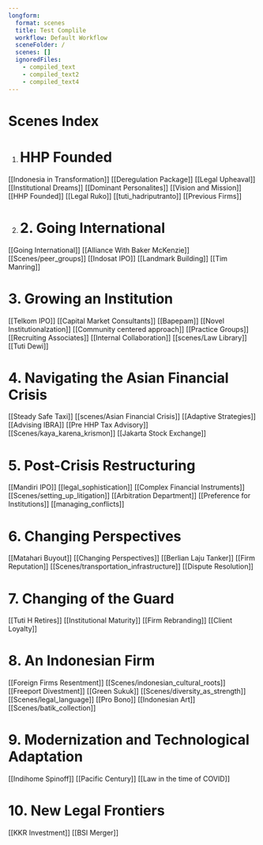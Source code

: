 ```yaml
---
longform:
  format: scenes
  title: Test Complile
  workflow: Default Workflow
  sceneFolder: /
  scenes: []
  ignoredFiles:
    - compiled_text
    - compiled_text2
    - compiled_text4
---
```


# Scenes Index

1. # HHP Founded
[[Indonesia in Transformation]]
[[Deregulation Package]]
[[Legal Upheaval]]
[[Institutional Dreams]]
[[Dominant Personalites]]
[[Vision and Mission]]
[[HHP Founded]]
[[Legal Ruko]]
[[tuti_hadriputranto]]
[[Previous Firms]]

2. # 2. Going International
[[Going International]]
[[Alliance  With  Baker McKenzie]]
[[Scenes/peer_groups]]
[[Indosat IPO]]
[[Landmark Building]]
[[Tim Manring]]

# 3. Growing an Institution
[[Telkom IPO]]
[[Capital Market Consultants]]
[[Bapepam]]
[[Novel Institutionalzation]]
[[Community centered approach]]
[[Practice Groups]]
[[Recruiting Associates]]
[[Internal Collaboration]]
[[scenes/Law Library]]
[[Tuti Dewi]]

# 4. Navigating the Asian Financial Crisis
[[Steady Safe Taxi]]
[[scenes/Asian Financial Crisis]]
[[Adaptive Strategies]]
[[Advising IBRA]]
[[Pre HHP Tax Advisory]]
[[Scenes/kaya_karena_krismon]]
[[Jakarta Stock Exchange]]

# 5. Post-Crisis Restructuring
[[Mandiri IPO]]
[[legal_sophistication]]
[[Complex Financial Instruments]]
[[Scenes/setting_up_litigation]]
[[Arbitration Department]]
[[Preference for Institutions]]
[[managing_conflicts]]

# 6. Changing Perspectives
[[Matahari Buyout]]
[[Changing Perspectives]]
[[Berlian Laju Tanker]]
[[Firm Reputation]]
[[Scenes/transportation_infrastructure]]
[[Dispute Resolution]]

# 7. Changing of the Guard
[[Tuti H Retires]]
[[Institutional Maturity]]
[[Firm Rebranding]]
[[Client Loyalty]]

# 8. An Indonesian Firm
[[Foreign Firms Resentment]]
[[Scenes/indonesian_cultural_roots]]
[[Freeport Divestment]]
[[Green Sukuk]]
[[Scenes/diversity_as_strength]]
[[Scenes/legal_language]]
[[Pro Bono]]
[[Indonesian Art]]
[[Scenes/batik_collection]]

# 9. Modernization and Technological Adaptation
[[Indihome Spinoff]]
[[Pacific Century]]
[[Law in the time of COVID]]

# 10. New Legal Frontiers
[[KKR Investment]]
[[BSI Merger]]
